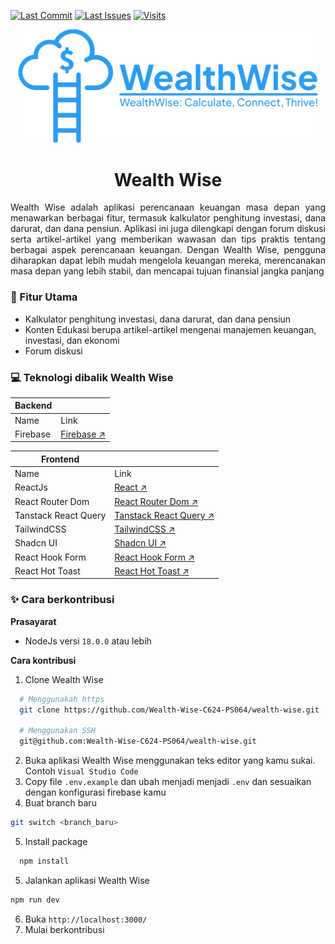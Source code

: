 [![Last Commit](https://img.shields.io/github/last-commit/Wealth-Wise-C624-PS064/wealth-wise)](https://github.com/Wealth-Wise-C624-PS064/wealth-wise/commits/main)
[![Last Issues](https://img.shields.io/github/issues/Wealth-Wise-C624-PS064/wealth-wise)](https://github.com/Wealth-Wise-C624-PS064/wealth-wise/issues)
[![Visits](https://komarev.com/ghpvc/?username=Wealth-Wise-C624-PS064&repo=wealth-wise&label=Visits&color=brightgreen)](https://github.com/Wealth-Wise-C624-PS064/wealth-wise)

<div align="center">
  <img src="public/docs/images/logo-preview.png" alt="Wealth Wise" width="480" />
</div>

<h1 align="center">Wealth Wise</h1>

<p align="justify">Wealth Wise adalah aplikasi perencanaan keuangan masa depan yang menawarkan berbagai fitur, termasuk kalkulator penghitung investasi, dana darurat, dan dana pensiun. Aplikasi ini juga dilengkapi dengan forum diskusi serta artikel-artikel yang memberikan wawasan dan tips praktis tentang berbagai aspek perencanaan keuangan. Dengan Wealth Wise, pengguna diharapkan dapat lebih mudah mengelola keuangan mereka, merencanakan masa depan yang lebih stabil, dan mencapai tujuan finansial jangka panjang</p>

### 🚀 Fitur Utama

- Kalkulator penghitung investasi, dana darurat, dan dana pensiun
- Konten Edukasi berupa artikel-artikel mengenai manajemen keuangan, investasi, dan ekonomi
- Forum diskusi

### 💻 Teknologi dibalik Wealth Wise

| Backend  |                                             |
| -------- | ------------------------------------------- |
| Name     | Link                                        |
| Firebase | [Firebase ↗️](https://firebase.google.com/) |

| Frontend             |                                                              |
| -------------------- | ------------------------------------------------------------ |
| Name                 | Link                                                         |
| ReactJs              | [React ↗️](https://react.dev/)                               |
| React Router Dom     | [React Router Dom ↗️](https://reactrouter.com)               |
| Tanstack React Query | [Tanstack React Query ↗️](https://tanstack.com/query/latest) |
| TailwindCSS          | [TailwindCSS ↗️](https://tailwindcss.com/)                   |
| Shadcn UI            | [Shadcn UI ↗️](https://ui.shadcn.com/)                       |
| React Hook Form      | [React Hook Form ↗️](https://www.react-hook-form.com/)       |
| React Hot Toast      | [React Hot Toast ↗️](https://react-hot-toast.com/)           |

### ✨ Cara berkontribusi

**Prasayarat**

- NodeJs versi `18.0.0` atau lebih

**Cara kontribusi**

1. Clone Wealth Wise

```bash
  # Menggunakah https
  git clone https://github.com/Wealth-Wise-C624-PS064/wealth-wise.git

  # Menggunakan SSH
  git@github.com:Wealth-Wise-C624-PS064/wealth-wise.git
```

2. Buka aplikasi Wealth Wise menggunakan teks editor yang kamu sukai. Contoh `Visual Studio Code`
3. Copy file `.env.example` dan ubah menjadi menjadi `.env` dan sesuaikan dengan konfigurasi firebase kamu
4. Buat branch baru

```bash
git switch <branch_baru>
```

5. Install package

```bash
  npm install
```

5. Jalankan aplikasi Wealth Wise

```bash
npm run dev
```

6. Buka `http://localhost:3000/`
7. Mulai berkontribusi
